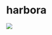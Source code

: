 # harbora
<div style="align: center">
  <img src="https://user-images.githubusercontent.com/23714155/116004861-466ea300-a637-11eb-94c3-bc0c8b76f031.png">
</div>

